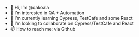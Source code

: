 - 👋 Hi, I’m @qakoala
- 👀 I’m interested in QA + Automation
- 🌱 I’m currently learning Cypress, TestCafe and some React
- 💞️ I’m looking to collaborate on Cypress/TestCafe and React
- 📫 How to reach me: via Github

<!---
qakoala/qakoala is a ✨ special ✨ repository because its `README.md` (this file) appears on your GitHub profile.
You can click the Preview link to take a look at your changes.
--->
